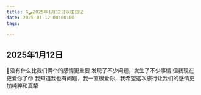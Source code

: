 ```yaml
---
title: G🛹2025年1月12日以往日记
date: 2025-01-12 00:00:00
tags:

---
```


## 2025年1月12日
🥰没有什么比我们俩个的感情更重要
发现了不少问题，发生了不少事情
但我现在更爱你了😘
我知道我也有问题，我一直很爱你，我希望这次旅行让我们的感情更加纯粹和真挚